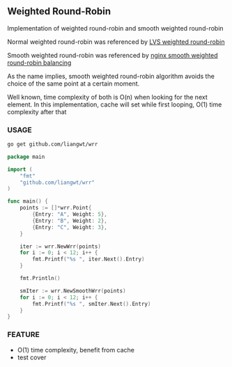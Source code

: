 ## Weighted Round-Robin

Implementation of weighted round-robin and smooth weighted round-robin

Normal weighted round-robin was referenced by [LVS weighted round-robin](http://kb.linuxvirtualserver.org/wiki/Weighted_Round-Robin_Scheduling)

Smooth weighted round-robin was referenced by [nginx smooth weighted round-robin balancing](https://github.com/phusion/nginx/commit/27e94984486058d73157038f7950a0a36ecc6e35)

As the name implies, smooth weighted round-robin algorithm avoids the choice of the same point at a certain moment.

Well known, time complexity of both is O(n) when looking for the next element. In this implementation, cache will set while first looping, O(1) time complexity after that

### USAGE

```bash
go get github.com/liangwt/wrr
```

```go
package main

import (
	"fmt"
	"github.com/liangwt/wrr"
)

func main() {
	points := []*wrr.Point{
		{Entry: "A", Weight: 5},
		{Entry: "B", Weight: 2},
		{Entry: "C", Weight: 3},
	}

	iter := wrr.NewWrr(points)
	for i := 0; i < 12; i++ {
		fmt.Printf("%s ", iter.Next().Entry)
	}

	fmt.Println()

	smIter := wrr.NewSmoothWrr(points)
	for i := 0; i < 12; i++ {
		fmt.Printf("%s ", smIter.Next().Entry)
	}
}
```

### FEATURE

- O(1) time complexity, benefit from cache
- test cover
